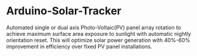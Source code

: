 # Arduino-Solar-Tracker
Automated single or dual axis Photo-Voltaic(PV) panel array rotation to achieve maximum surface area exposure to sunlight with automatic nightly orientation reset.  This will optimize solar power generation with 40%-60% improvement in efficiency over fixed PV panel installations.  



